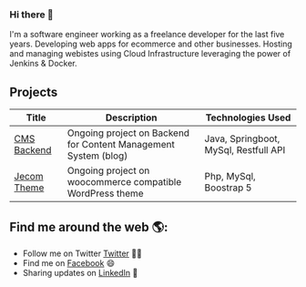 ### Hi there 👋

I'm a software engineer working as a freelance developer for the last five  years. Developing web apps for ecommerce and other businesses. Hosting and managing webistes using Cloud Infrastructure leveraging the power of Jenkins & Docker.

<!-- ![](https://github.com/imajs7/imajs7/blob/main/my-git-cover.png) -->

## Projects

| Title | Description | Technologies Used |
| ------ | ----------- | ----------------- |
| [<a href="https://github.com/imajs7/jsm-blog-backend" target="_blank">CMS Backend</a>](https://github.com/imajs7/jsm-blog-backend) | Ongoing project on Backend for Content Management System (blog) | Java, Springboot, MySql, Restfull API |
| [<a href="https://github.com/imajs7/jecom" target="_blank">Jecom Theme</a>](https://github.com/imajs7/jecom) | Ongoing project on woocommerce compatible WordPress theme | Php, MySql, Boostrap 5 |

## Find me around the web 🌎: 


- Follow me on Twitter <a href="https://www.twitter.com/imajs7">Twitter</a> ✍🏾
- Find me on <a href="https://facebook.com/imajs7">Facebook</a> 😄
- Sharing updates on <a href="https://www.linkedin.com/in/imajs7/">LinkedIn</a> 💼


<!--
**imajs7/imajs7** is a ✨ _special_ ✨ repository because its `README.md` (this file) appears on your GitHub profile.

Here are some ideas to get you started:

- 🔭 I’m currently working on ...
- 🌱 I’m currently learning ...
- 👯 I’m looking to collaborate on ...
- 🤔 I’m looking for help with ...
- 💬 Ask me about ...
- 📫 How to reach me: ...
- 😄 Pronouns: ...
- ⚡ Fun fact: ...
-->
